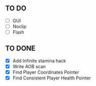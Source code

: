 ## TO DO
- [ ] GUI
- [ ] Noclip
- [ ] Flash

## TO DONE
- [x] Add Infinite stamina hack
- [x] Write AOB scan
- [x] Find Player Coordinates Pointer
- [x] Find Consistent Player Health Pointer
